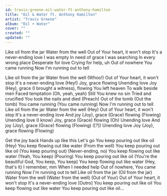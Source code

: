```yaml
---
id: travis-greene-oil-water-ft-anthony-hamilton
title: "Oil & Water ft. Anthony Hamilton"
artist: "Travis Greene"
album: "Oil + Water"
cover: ""
created: ""
updated: ""
---
```


Like oil from the jar
Water from the well
Out of Your heart, it won't stop
It's a never-ending love
I was empty
In need of grace
I was searching
In every wrong place
Desperate for love
Crying for help, uh
Out of nowhere You came running
Now I'm running out to tell

Like oil from the jar
Water from the well (Whoo!)
Out of Your heart, it won't stop
It's a never-ending love (Hey!)
Joy, grace flowing
Unending love
Joy (Hey), grace (I brought a witness), flowing
You left heaven
To walk beside men
Faced temptation (Oh, yeah, yeah)
Still You knew no sin
Tried and crucified
You took the nails and died (Preach)
Out of the tomb (Out the tomb)
You came running (You came running)
Now I'm running out to tell
Like oil from the jar
Water from the well (Hey)
Out of Your heart, it won't stop
It's a never-ending love
And joy (Joy), grace (Grace) flowing (Flowing)
Unending love (I know)
Joy, grace (Grace) flowing (Oh)
Unending love
And joy (Joy), grace (Grace) flowing (Flowing)
([?]) Unending love
Joy (Joy), grace flowing (Flowing)

Get the joy back
Hands up like this
Let's go
You keep pouring out like oil (Hey)
You keep flowing out like water (From the well)
You keep pouring out like oil (You keep pouring out)
(Never-ending, no) You keep flowing out like water (Yeah, You keep)
(Pouring) You keep pouring out like oil (You're the beautiful God, You keep, You keep)
You keep flowing out like water (Hey, that's it)
I remember, mm
When I needed help
Out of nowhere, You came running
Now I'm running out to tell
Like oil from the jar (Oil from the jar)
Water from the well (Water from the well)
(Out of Your) Out of Your heart, it won't stop
It's a never-ending love
[Outro]
You keep pouring out like oil
You keep flowing out like water
You keep pouring out like oil...
